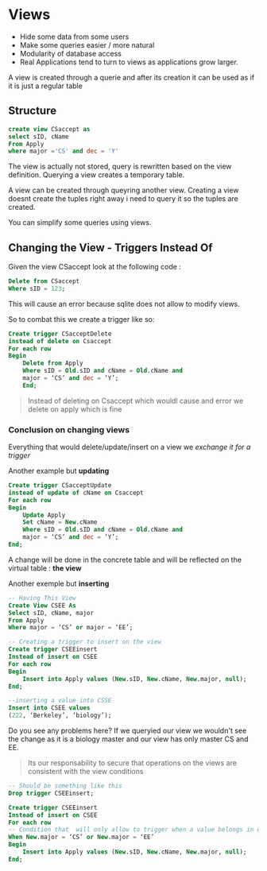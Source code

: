 # Views

- Hide some data from some users
- Make some queries easier / more natural 
- Modularity of database access
- Real Applications tend to turn to views as applications grow larger.

A view is created through a querie and after its creation it can be used as if it is just a regular table

## Structure 
```sql
create view CSaccept as 
select sID, cName
From Apply
where major ='CS' and dec = 'Y'
```

The view is actually not stored, query is rewritten based on the view definition.
Querying a view creates a temporary table.

A view can be created through queyring another view.
Creating a view doesnt create the tuples right away i need to query it so the tuples are created.

You can simplify some queries using views.

## Changing the View - Triggers Instead Of

Given the view CSaccept look at the following code :
```sql
Delete from CSaccept
Where sID = 123; 
```

This will cause an error because sqlite does not allow to modify views.

So to combat this we create a trigger like so:
```sql
Create trigger CSacceptDelete
instead of delete on Csaccept
For each row
Begin
    Delete from Apply
    Where sID = Old.sID and cName = Old.cName and
    major = ‘CS’ and dec = ‘Y’;
    End;
```
> Instead of deleting on Csaccept which wouldl cause and error we delete on apply which is fine

### Conclusion on changing views

Everything that would delete/update/insert on a view 
we *exchange it for a trigger*

Another example but **updating**

```sql
Create trigger CSacceptUpdate
instead of update of cName on Csaccept
For each row
Begin
    Update Apply
    Set cName = New.cName
    Where sID = Old.sID and cName = Old.cName and
    major = ‘CS’ and dec = ‘Y’;
End; 
```
A change will be done in the concrete table and will be reflected on the virtual table : **the view**

Another exemple but **inserting**

```sql
-- Having This View
Create View CSEE As
Select sID, cName, major
From Apply
Where major = ‘CS’ or major = ‘EE’;

-- Creating a trigger to insert on the view
Create trigger CSEEinsert
Instead of insert on CSEE
For each row
Begin
    Insert into Apply values (New.sID, New.cName, New.major, null);
End;

--inserting a value into CSSE
Insert into CSEE values
(222, ‘Berkeley’, ‘biology’);
```
Do you see any problems here? 
If we queryied our view we wouldn't see the change as it is a biology master and our view has only master CS and EE.

>Its our responsability to secure that operations on the views are consistent with the view conditions

```sql
-- Should be something like this
Drop trigger CSEEinsert;

Create trigger CSEEinsert
Instead of insert on CSEE
For each row
-- Condition that  will only allow to trigger when a value belongs in our view
When New.major = ‘CS’ or New.major = ‘EE’
Begin
    Insert into Apply values (New.sID, New.cName, New.major, null);
End; 
```